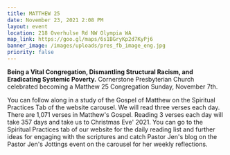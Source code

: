 ```yaml
---
title: MATTHEW 25
date: November 23, 2021 2:08 PM
layout: event
location: 218 Overhulse Rd NW Olympia WA
map_link: https://goo.gl/maps/6s1BGryKp2d7KyPj6
banner_image: /images/uploads/pres_fb_image_eng.jpg
priority: false
---
```

**Being a Vital Congregation, Dismantling Structural Racism, and Eradicating Systemic Poverty.** Cornerstone Presbyterian Church celebrated becoming a Matthew 25 Congregation Sunday, November 7th.

You can follow along in a study of the Gospel of Matthew on the Spiritual Practices Tab of the website carousel. We will read three verses each day.  There are 1,071 verses in Matthew's Gospel. Reading 3 verses each day will take 357 days and take us to Christmas Eve' 2021. You can go to the Spiritual Practices tab of our website for the daily reading list and further ideas for engaging with the scriptures and catch Pastor Jen's blog on the Pastor Jen's Jottings event on the carousel for her weekly reflections.